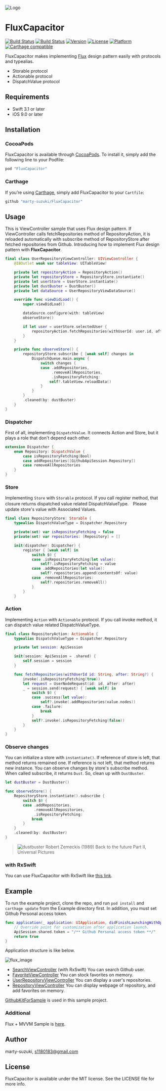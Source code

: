 ![Logo](./Images/Logo.png)

# FluxCapacitor

[![Build Status](https://www.bitrise.io/app/da28e1f04e6fe024/status.svg?token=bvDkmuaRPMxKy8BewHLGzA)](https://www.bitrise.io/app/da28e1f04e6fe024)
[![Build Status](https://travis-ci.org/marty-suzuki/FluxCapacitor.svg?branch=master)](https://travis-ci.org/marty-suzuki/FluxCapacitor)
[![Version](https://img.shields.io/cocoapods/v/FluxCapacitor.svg?style=flat)](http://cocoapods.org/pods/FluxCapacitor)
[![License](https://img.shields.io/cocoapods/l/FluxCapacitor.svg?style=flat)](http://cocoapods.org/pods/FluxCapacitor)
[![Platform](https://img.shields.io/cocoapods/p/FluxCapacitor.svg?style=flat)](http://cocoapods.org/pods/FluxCapacitor)
[![Carthage compatible](https://img.shields.io/badge/Carthage-compatible-4BC51D.svg?style=flat)](https://github.com/Carthage/Carthage)

FluxCapacitor makes implementing [Flux](https://facebook.github.io/flux/) design pattern easily with protocols and typealias.

- Storable protocol
- Actionable protocol
- DispatchValue protocol

## Requirements

- Swift 3.1 or later
- iOS 9.0 or later

## Installation

### CocoaPods

FluxCapacitor is available through [CocoaPods](http://cocoapods.org). To install
it, simply add the following line to your Podfile:

```ruby
pod "FluxCapacitor"
```

### Carthage

If you’re using [Carthage](https://github.com/Carthage/Carthage), simply add FluxCapacitor to your `Cartfile`:

```ruby
github "marty-suzuki/FluxCapacitor"
```

## Usage

This is ViewController sample that uses Flux design pattern. If ViewController calls fetchRepositories method of RepositoryAction, it is reloaded automatically with subscribe method of RepositoryStore after fetched repositories from Github. Introducing how to implement Flux design pattern with **FluxCapacitor**.

```swift
final class UserRepositoryViewController: UIViewController {
    @IBOutlet weak var tableView: UITableView!

    private let repositoryAction = RepositoryAction()
    private let repositoryStore = RepositoryStore.instantiate()
    private let userStore = UserStore.instantiate()
    private let dustBuster = DustBuster()
    private let dataSource = UserRepositoryViewDataSource()

    override func viewDidLoad() {
        super.viewDidLoad()

        dataSource.configure(with: tableView)
        observeStore()

        if let user = userStore.selectedUser {
            repositoryAction.fetchRepositories(withUserId: user.id, after: nil)
        }
    }

    private func observeStore() {
        repositoryStore.subscribe { [weak self] changes in
            DispatchQueue.main.async {
                switch changes {
                case .addRepositories,
                     .removeAllRepositories,
                     .isRepositoryFetching:
                    self?.tableView.reloadData()
                }
            }
        }
        .cleaned(by: dustBuster)
    }
}
```

### Dispatcher

First of all, implementing `DispatchValue`. It connects Action and Store, but it plays a role that don't depend each other.

```swift
extension Dispatcher {
    enum Repository: DispatchValue {
        case isRepositoryFetching(Bool)
        case addRepositories([GithubApiSession.Repository])
        case removeAllRepositories
    }
}
```

### Store

Implementing `Store` with `Storable` protocol. If you call register method, that closure returns dispatched value related DispatchValueType.　Please update store's value with Associated Values.

```swift
final class RepositoryStore: Storable {
    typealias DispatchValueType = Dispatcher.Repository

    private(set) var isRepositoryFetching = false
    private(set) var repositories: [Repository] = []

    init(dispatcher: Dispatcher) {
        register { [weak self] in
            switch $0 {
            case .isRepositoryFetching(let value):
                self?.isRepositoryFetching = value
            case .addRepositories(let value):
                self?.repositories.append(contentsOf: value)
            case .removeAllRepositories:
                self?.repositories.removeAll()
            }
        }
    }
```

### Action

Implementing `Action` with `Actionable` protocol. If you call invoke method, it can dispatch value related DispatchValueType.

```swift
final class RepositoryAction: Actionable {
    typealias DispatchValueType = Dispatcher.Repository

    private let session: ApiSession

    init(session: ApiSession = .shared) {
        self.session = session
    }

    func fetchRepositories(withUserId id: String, after: String?) {
        invoke(.isRepositoryFetching(true))
        let request = UserNodeRequest(id: id, after: after)
        _ = session.send(request) { [weak self] in
            switch $0 {
            case .success(let value):
                self?.invoke(.addRepositories(value.nodes))
            case .failure:
                break
            }
            self?.invoke(.isRepositoryFetching(false))
        }
    }
}
```

### Observe changes

You can initialize a store with `instantiate()`. If reference of store is left, that method returns remained one. If reference is not left, that method returns new instance.
You can observe changes by store's subscribe method. When called subscribe, it returns `Dust`. So, clean up with `DustBuster`.

```swift
let dustBuster = DustBuster()

func observeStore() {
    RepositoryStore.instantiate().subscribe {
        switch $0 {
        case .addRepositories,
             .removeAllRepositories,
             .isRepositoryFetching:
            break
        }
    }
    .cleaned(by: dustBuster)
}
```

> ![dustbuster](./Images/dustbuster.png)
	Robert Zemeckis (1989) Back to the future Part II, Universal Pictures

### with RxSwift

You can use FluxCapacitor with RxSwift like [this link](./Examples/Flux/FluxCapacitorSample/Sources/Common/Flux/User/UserStore.swift).

## Example

To run the example project, clone the repo, and run `pod install` and `carthage update` from the Example directory first. In addition, you must set Github Personal access token.

```swift
func application(_ application: UIApplication, didFinishLaunchingWithOptions launchOptions: [UIApplicationLaunchOptionsKey: Any]?) -> Bool {
    // Override point for customization after application launch.
    ApiSession.shared.token = "/** Github Personal access token **/"
    return true
}
```

Application structure is like below.

![flux_image](./Images/flux_image.png)

- [SearchViewController](./Examples/Flux/FluxCapacitorSample/Sources/UI/Search) (with RxSwift) You can search Github user.
- [FavoriteViewController](./Examples/Flux/FluxCapacitorSample/Sources/UI/Favorite) You can stock favorites on memory.
- [UserRepositoryViewController](./Examples/Flux/FluxCapacitorSample/Sources/UI/UserRepository) You can display a user's repositories.
- [RepositoryViewController](./Examples/Flux/FluxCapacitorSample/Sources/UI/Repository) You can display webpage of repository, and add favorites on memory.

[GithubKitForSample](https://github.com/marty-suzuki/GithubKitForSample) is used in this sample project.

### Additional

Flux + MVVM Sample is [here](./Examples/Flux+MVVM).

## Author

marty-suzuki, s1180183@gmail.com

## License

FluxCapacitor is available under the MIT license. See the LICENSE file for more info.
